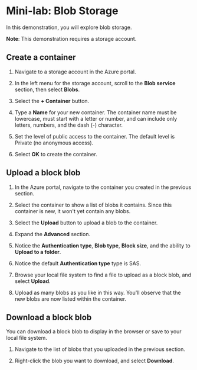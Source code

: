 # Mini-lab: Blob Storage

In this demonstration, you will explore blob storage.

**Note**: This demonstration requires a storage account.

## Create a container

1. Navigate to a storage account in the Azure portal.

2. In the left menu for the storage account, scroll to the **Blob service** section, then select **Blobs**.

3. Select the **+ Container** button.

4. Type a **Name** for your new container. The container name must be lowercase, must start with a letter or number, and can include only letters, numbers, and the dash (-) character. 

5. Set the level of public access to the container. The default level is Private (no anonymous access).

6. Select **OK** to create the container.

## Upload a block blob

1. In the Azure portal, navigate to the container you created in the previous section.

2. Select the container to show a list of blobs it contains. Since this container is new, it won't yet contain any blobs.

3. Select the **Upload** button to upload a blob to the container.

4. Expand the **Advanced** section.

5. Notice the **Authentication type**, **Blob type**, **Block size**, and the ability to **Upload to a folder**.

6. Notice the default **Authentication type** type is SAS.

4. Browse your local file system to find a file to upload as a block blob, and select **Upload**.

5. Upload as many blobs as you like in this way. You'll observe that the new blobs are now listed within the container.

## Download a block blob

You can download a block blob to display in the browser or save to your local file system. 

1. Navigate to the list of blobs that you uploaded in the previous section.

2. Right-click the blob you want to download, and select **Download**.


